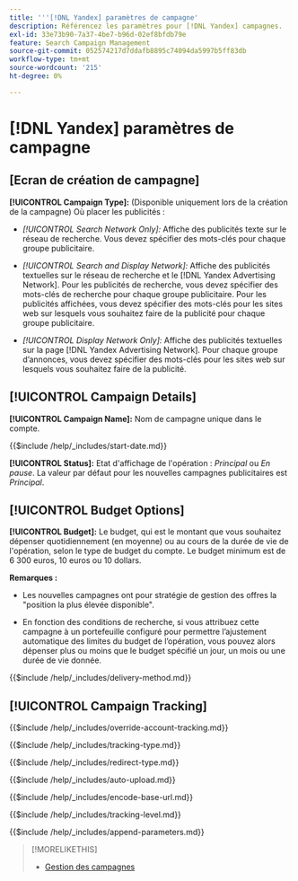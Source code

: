 ```yaml
---
title: '''[!DNL Yandex] paramètres de campagne'
description: Référencez les paramètres pour [!DNL Yandex] campagnes.
exl-id: 33e73b90-7a37-4be7-b96d-02ef8bfdb79e
feature: Search Campaign Management
source-git-commit: 052574217d7ddafb8895c74094da5997b5ff83db
workflow-type: tm+mt
source-wordcount: '215'
ht-degree: 0%

---
```


# [!DNL Yandex] paramètres de campagne

## \[Ecran de création de campagne\]

**[!UICONTROL Campaign Type]:** (Disponible uniquement lors de la création de la campagne) Où placer les publicités :

* *[!UICONTROL Search Network Only]:* Affiche des publicités texte sur le réseau de recherche. Vous devez spécifier des mots-clés pour chaque groupe publicitaire.

* *[!UICONTROL Search and Display Network]:* Affiche des publicités textuelles sur le réseau de recherche et le [!DNL Yandex Advertising Network]. Pour les publicités de recherche, vous devez spécifier des mots-clés de recherche pour chaque groupe publicitaire. Pour les publicités affichées, vous devez spécifier des mots-clés pour les sites web sur lesquels vous souhaitez faire de la publicité pour chaque groupe publicitaire.

* *[!UICONTROL Display Network Only]:* Affiche des publicités textuelles sur la page [!DNL Yandex Advertising Network]. Pour chaque groupe d’annonces, vous devez spécifier des mots-clés pour les sites web sur lesquels vous souhaitez faire de la publicité.

## [!UICONTROL Campaign Details]

**[!UICONTROL Campaign Name]:** Nom de campagne unique dans le compte.

<!-- **[!UICONTROL Start date]:** -->

{{$include /help/_includes/start-date.md}}

**[!UICONTROL Status]:** Etat d&#39;affichage de l&#39;opération : *Principal* ou *En pause*. La valeur par défaut pour les nouvelles campagnes publicitaires est *Principal*.

## [!UICONTROL Budget Options]

**[!UICONTROL Budget]:** Le budget, qui est le montant que vous souhaitez dépenser quotidiennement (en moyenne) ou au cours de la durée de vie de l&#39;opération, selon le type de budget du compte. Le budget minimum est de 6 300 euros, 10 euros ou 10 dollars.

**Remarques :**

* Les nouvelles campagnes ont pour stratégie de gestion des offres la &quot;position la plus élevée disponible&quot;.

* En fonction des conditions de recherche, si vous attribuez cette campagne à un portefeuille configuré pour permettre l’ajustement automatique des limites du budget de l’opération, vous pouvez alors dépenser plus ou moins que le budget spécifié un jour, un mois ou une durée de vie donnée.

<!-- **[!UICONTROL Delivery Method]:** -->

{{$include /help/_includes/delivery-method.md}}

## [!UICONTROL Campaign Tracking]

<!-- **[!UICONTROL Override Account Tracking]:** -->

{{$include /help/_includes/override-account-tracking.md}}

<!-- **[!UICONTROL Tracking Type]:** -->

{{$include /help/_includes/tracking-type.md}}

<!-- **[!UICONTROL Redirect Type]:** -->

{{$include /help/_includes/redirect-type.md}}

<!-- **[!UICONTROL Auto Upload]:** -->

{{$include /help/_includes/auto-upload.md}}

<!-- **[!UICONTROL Encode Base URL]:** -->

{{$include /help/_includes/encode-base-url.md}}

<!-- **[!UICONTROL Tracking Level]:** -->

{{$include /help/_includes/tracking-level.md}}

<!-- **[!UICONTROL Append Parameters]:** -->

{{$include /help/_includes/append-parameters.md}}

>[!MORELIKETHIS]
>
>* [Gestion des campagnes](/help/search-social-commerce/campaign-management/campaigns/campaign-manage.md)
